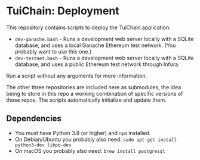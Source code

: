 <!-- ----------------------------------------------------------------------- -->

# TuiChain: Deployment

This repository contains scripts to deploy the TuiChain application:

- `dev-ganache.bash` - Runs a development web server locally with a SQLite database, and uses a local Ganache Ethereum test network. (You probably want to use this one.)
- `dev-testnet.bash` - Runs a development web server locally with a SQLite database, and uses a public Ethereum test network through Infura.

Run a script without any arguments for more information.

The other three repositories are included here as submodules, the idea being to store in this repo a working combination of specific versions of those repos. The scripts automatically initialize and update them.

## Dependencies

- You must have Python 3.8 (or higher) and `npm` installed.
- On Debian/Ubuntu you probably also need: `sudo apt-get install python3-dev libpq-dev`
- On macOS you probably also need: `brew install postgresql`

<!-- ----------------------------------------------------------------------- -->
